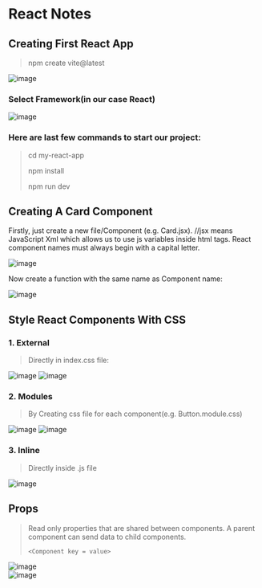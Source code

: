 # React Notes  
## Creating First React App  
>npm create vite@latest
>
![image](https://github.com/user-attachments/assets/2700cc00-a83a-4be3-b9e8-6ad41adc9d2c)  
### Select Framework(in our case React)  
![image](https://github.com/user-attachments/assets/6fbbfb92-66de-4eda-94ab-b62872432fc3)  
### Here are last few commands to start our project:  
>cd my-react-app
>
>npm install
>
>npm run dev
>
## Creating A Card Component  
Firstly, just create a new file/Component (e.g. Card.jsx).    //jsx means JavaScript Xml which allows us to use js variables inside html tags. 
React component names must always begin with a capital letter.  

![image](https://github.com/user-attachments/assets/695f0518-42cc-4ff3-909c-8d48e3766b24)  

Now create a function with the same name as Component name:  

![image](https://github.com/user-attachments/assets/52eef825-59f8-46a8-9f68-3a9eaa97f330)  

## Style React Components With CSS  

### 1. External  

> Directly in index.css file:
> 

![image](https://github.com/user-attachments/assets/1bfb28d4-890a-407e-842d-ca6f8d0d59ba)
![image](https://github.com/user-attachments/assets/22c8c235-44f4-49d1-ad0f-7d0cbdcca6f6)  

### 2. Modules  

> By Creating css file for each component(e.g. Button.module.css)
>

![image](https://github.com/user-attachments/assets/0ea6262c-d8ee-4e98-afdd-d7e57f08eb5c)
![image](https://github.com/user-attachments/assets/d194db3b-6653-4fda-bab8-04ad509dbdc6)  

### 3. Inline  

> Directly inside .js file
>

![image](https://github.com/user-attachments/assets/897a3f84-b78f-4a5d-907b-d0ffee65fe72)  

## Props  
> Read only properties that are shared between components.
> A parent component can send data to child components.
>
> `<Component key = value>`
>
![image](https://github.com/user-attachments/assets/123ad8db-69df-42a4-9680-e1b939f063c6)  
![image](https://github.com/user-attachments/assets/7b4de3a5-2a40-4c82-a0a7-85cbd25e3d0a)

